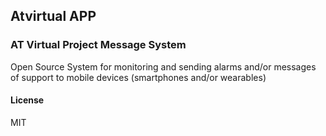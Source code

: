 ## Atvirtual APP

### AT Virtual Project Message System
Open Source System for monitoring and sending alarms and/or messages of support to mobile devices (smartphones and/or wearables)

#### License

MIT
